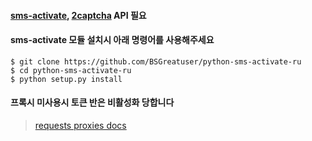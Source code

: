 #### [sms-activate](https://sms-activate.org/), [2captcha](https://2captcha.com/) API 필요


#### sms-activate 모듈 설치시 아래 명령어를 사용해주세요
```
$ git clone https://github.com/BSGreatuser/python-sms-activate-ru
$ cd python-sms-activate-ru
$ python setup.py install
```

#### 프록시 미사용시 토큰 반은 비활성화 당합니다
> [requests proxies docs](https://docs.python-requests.org/en/latest/user/advanced/#proxies)
